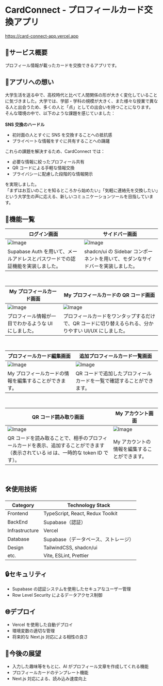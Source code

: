 # CardConnect - プロフィールカード交換アプリ

https://card-connect-app.vercel.app

## :iphone:サービス概要

プロフィール情報が載ったカードを交換できるアプリです。

## :thought_balloon:アプリへの想い

大学生活を送る中で、高校時代と比べて人間関係の形が大きく変化していることに気づきました。大学では、学部・学科の規模が大きく、また様々な授業で異なる人と出会うため、多くの人と「点」としての出会いを持つことになります。\
そんな環境の中で、以下のような課題を感じていました：\
\
**SNS 交換のハードル**

- 初対面の人とすぐに SNS を交換することへの抵抗感
- プライベートな情報をすぐに共有することへの躊躇

これらの課題を解決するため、CardConnect では：

- 必要な情報に絞ったプロフィール共有
- QR コードによる手軽な情報交換
- プライバシーに配慮した段階的な情報開示

を実現しました。\
「まずはお互いのことを知るところから始めたい」「気軽に連絡先を交換したい」という大学生の声に応える、新しいコミュニケーションツールを目指しています。

## :calling:機能一覧

| ログイン画面                                                                              | サイドバー画面                                                                            |
| ----------------------------------------------------------------------------------------- | ----------------------------------------------------------------------------------------- |
| ![Image](https://github.com/user-attachments/assets/dd811ef3-1aec-40c7-a34c-9d174f52b699) | ![Image](https://github.com/user-attachments/assets/66e067cb-a8fd-479b-b78a-c0539d91c5f5) |
| Supabase Auth を用いて、メールアドレスとパスワードでの認証機能を実装しました。            | shadcn/ui の Sidebar コンポーネントを用いて、モダンなサイドバーを実装しました。           |

<br/>

| My プロフィールカード画面                                                                 | My プロフィールカードの QR コード画面                                                                  |
| ----------------------------------------------------------------------------------------- | ------------------------------------------------------------------------------------------------------ |
| ![Image](https://github.com/user-attachments/assets/a1c327ea-0f0c-4d70-8b01-41dcee7d80c0) | ![Image](https://github.com/user-attachments/assets/572ff069-c8ae-4c9a-81db-38442a61f65f)              |
| プロフィール情報が一目でわかるような UI にしました。                                      | プロフィールカードをワンタップするだけで、QR コードに切り替えるられる、分かりやすい UI/UX にしました。 |

<br/>

| プロフィールカード編集画面                                                                | 追加プロフィールカード一覧画面                                                            |
| ----------------------------------------------------------------------------------------- | ----------------------------------------------------------------------------------------- |
| ![Image](https://github.com/user-attachments/assets/a1c327ea-0f0c-4d70-8b01-41dcee7d80c0) | ![Image](https://github.com/user-attachments/assets/572ff069-c8ae-4c9a-81db-38442a61f65f) |
| My プロフィールカードの情報を編集することができます。                                     | QR コードで追加したプロフィールカードを一覧で確認することができます。                     |

<br/>

| QR コード読み取り画面                                                                                                               | My アカウント画面                                                                         |
| ----------------------------------------------------------------------------------------------------------------------------------- | ----------------------------------------------------------------------------------------- |
| ![Image](https://github.com/user-attachments/assets/a411dc21-9834-4bc2-bb95-4d307dcaeb88)                                           | ![Image](https://github.com/user-attachments/assets/26ebdac6-aa5d-4216-a967-96f451353fd0) |
| QR コードを読み取ることで、相手のプロフィールカードを表示、追加することができます（表示されている id は、一時的な token ID です）。 | My アカウントの情報を編集することができます。                                             |

<br/>

## :hammer_and_wrench:使用技術

| Category       | Technology Stack                     |
| -------------- | ------------------------------------ |
| Frontend       | TypeScript, React, Redux Toolkit     |
| BackEnd        | Supabase（認証）                     |
| Infrastructure | Vercel                               |
| Database       | Supabase（データベース、ストレージ） |
| Design         | TailwindCSS, shadcn/ui               |
| etc.           | Vite, ESLint, Prettier               |

## :lock:セキュリティ

- Supabase の認証システムを使用したセキュアなユーザー管理
- Row Level Security によるデータアクセス制御

## :globe_with_meridians:デプロイ

- Vercel を使用した自動デプロイ
- 環境変数の適切な管理
- 将来的な Next.js 対応による相性の良さ

## :memo:今後の展望

- 入力した趣味等をもとに、AI がプロフィール文章を作成してくれる機能
- プロフィールカードのテンプレート機能
- Next.js 対応による、読み込み速度向上
